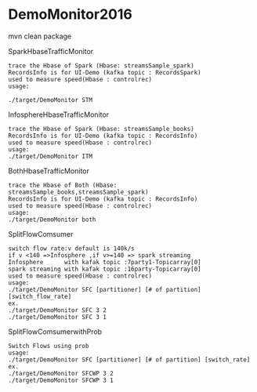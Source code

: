 # DemoMonitor2016

mvn clean package

SparkHbaseTrafficMonitor
```
trace the Hbase of Spark (Hbase: streamsSample_spark)
RecordsInfo is for UI-Demo (kafka topic : RecordsSpark)
used to measure speed(Hbase : controlrec)
usage:

./target/DemoMonitor STM
```

InfosphereHbaseTrafficMonitor
```
trace the Hbase of Spark (Hbase: streamsSample_books)
RecordsInfo is for UI-Demo (kafka topic : RecordsInfo)
used to measure speed(Hbase : controlrec)
usage:
./target/DemoMonitor ITM
```

BothHbaseTrafficMonitor
```
trace the Hbase of Both (Hbase: streamsSample_books,streamsSample_spark)
RecordsInfo is for UI-Demo (kafka topic : RecordsInfo)
used to measure speed(Hbase : controlrec)
usage:
./target/DemoMonitor both
```

SplitFlowComsumer
```
switch flow rate:v default is 140k/s
if v <140 =>Infosphere ,if v>=140 => spark streaming
Infosphere      with kafak topic :7party1-Topicarray[0]
spark streaming with kafak topic :16party-Topicarray[0]
used to measure speed(Hbase : controlrec)
usage:
./target/DemoMonitor SFC [partitioner] [# of partition] [switch_flow_rate]
ex.
./target/DemoMonitor SFC 3 2
./target/DemoMonitor SFC 3 1

```

SplitFlowComsumerwithProb
```
Switch Flows using prob
usage:
./target/DemoMonitor SFC [partitioner] [# of partition] [switch_rate]
ex.
./target/DemoMonitor SFCWP 3 2
./target/DemoMonitor SFCWP 3 1

```



